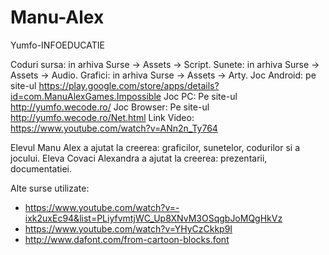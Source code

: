 # Manu-Alex
Yumfo-INFOEDUCATIE

Coduri sursa: in arhiva  Surse -> Assets -> Script.
Sunete: in arhiva Surse -> Assets -> Audio.
Grafici: in arhiva Surse -> Assets -> Arty.
Joc Android: pe site-ul https://play.google.com/store/apps/details?id=com.ManuAlexGames.Impossible
Joc PC: Pe site-ul http://yumfo.wecode.ro/
Joc Browser: Pe site-ul http://yumfo.wecode.ro/Net.html
Link Video: https://www.youtube.com/watch?v=ANn2n_Ty764

Elevul Manu Alex a ajutat la creerea: graficilor, sunetelor, codurilor si a jocului.
Eleva Covaci Alexandra a ajutat la creerea: prezentarii, documentatiei.

Alte surse utilizate:
- https://www.youtube.com/watch?v=-ixk2uxEc94&list=PLiyfvmtjWC_Up8XNvM3OSqgbJoMQgHkVz 
- https://www.youtube.com/watch?v=YHyCzCkkp9I 
- http://www.dafont.com/from-cartoon-blocks.font
